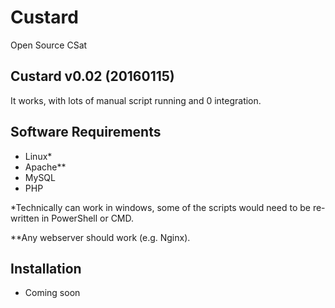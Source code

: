 # Custard
Open Source CSat

Custard v0.02 (20160115)
------------------------
It works, with lots of manual script running and 0 integration.

Software Requirements
---------------------
 - Linux\*
 - Apache\*\*
 - MySQL
 - PHP

\*Technically can work in windows, some of the scripts would need to be re-written in PowerShell or CMD.

\*\*Any webserver should work (e.g. Nginx).

Installation
------------
 - Coming soon
